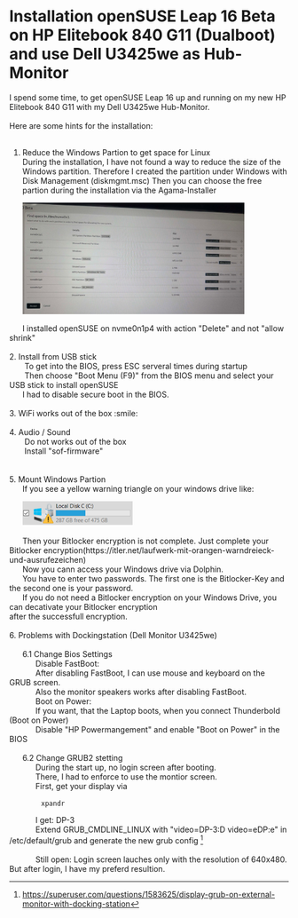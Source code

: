 # Installation openSUSE Leap 16 Beta on HP Elitebook 840 G11 (Dualboot) and use Dell U3425we as Hub-Monitor

I spend some time, to get openSUSE Leap 16 up and running on my new HP Elitebook 840 G11 with my Dell U3425we Hub-Monitor.
<br><br>
Here are some hints for the installation:<br>
<br>
1. Reduce the Windows Partion to get space for Linux<br>
During the installation, I have not found a way to reduce the size of the Windows partition. Therefore I created the partition under Windows with Disk Management (diskmgmt.msc)
Then you can choose the free partion during the installation via the Agama-Installer    
<p>
&nbsp;&nbsp;&nbsp;&nbsp;&nbsp;&nbsp;<img src="AgamaPartions.jpg" width="400">
</p>
&nbsp;&nbsp;&nbsp;&nbsp;&nbsp;&nbsp;I installed openSUSE on nvme0n1p4 with action "Delete" and not "allow shrink"
<br>
<br>
2. Install from USB stick
<br>
&nbsp;&nbsp;&nbsp;&nbsp;&nbsp;&nbsp; To get into the BIOS, press ESC serveral times during startup
<br>
&nbsp;&nbsp;&nbsp;&nbsp;&nbsp;&nbsp; Then choose "Boot Menu (F9)" from the BIOS menu and select your USB stick to install openSUSE
<br>
&nbsp;&nbsp;&nbsp;&nbsp;&nbsp;&nbsp;I had to disable secure boot in the BIOS.
<br>
<br>
3.  WiFi works out of the box :smile:
<br>
<br>
4. Audio / Sound<br>
&nbsp;&nbsp;&nbsp;&nbsp;&nbsp;&nbsp; Do not  works out of the box<br>
&nbsp;&nbsp;&nbsp;&nbsp;&nbsp;&nbsp; Install "sof-firmware"<br>
<br>
<br>
5. Mount Windows Partion<br>
&nbsp;&nbsp;&nbsp;&nbsp;&nbsp;&nbsp;If you see a yellow warning triangle on your windows drive like:
<p>
   &nbsp;&nbsp;&nbsp;&nbsp;&nbsp;&nbsp;<img src="BitlockerWarnung.PNG" width="200" >
</p>
&nbsp;&nbsp;&nbsp;&nbsp;&nbsp;&nbsp;Then your Bitlocker encryption is not complete. Just complete your Bitlocker encryption(https://itler.net/laufwerk-mit-orangen-warndreieck-und-ausrufezeichen)
<br>
&nbsp;&nbsp;&nbsp;&nbsp;&nbsp;&nbsp;Now you cann access your Windows drive via Dolphin.<br>
&nbsp;&nbsp;&nbsp;&nbsp;&nbsp;&nbsp;You have to enter two passwords. The first one is the Bitlocker-Key and the second one is your password.<br>
&nbsp;&nbsp;&nbsp;&nbsp;&nbsp;&nbsp;If you do not need a Bitlocker encryption on your Windows Drive, you can decativate your Bitlocker encryption <br>after the successfull encryption.
<br>
<br>
6. Problems with Dockingstation (Dell Monitor U3425we)<br>
<br>
&nbsp;&nbsp;&nbsp;&nbsp;&nbsp;&nbsp;6.1 Change Bios Settings
<br>
&nbsp;&nbsp;&nbsp;&nbsp;&nbsp;&nbsp;&nbsp;&nbsp;&nbsp;&nbsp;&nbsp;&nbsp;Disable FastBoot:<br>
&nbsp;&nbsp;&nbsp;&nbsp;&nbsp;&nbsp;&nbsp;&nbsp;&nbsp;&nbsp;&nbsp;&nbsp;After disabling FastBoot, I can use mouse and keyboard on the GRUB screen.<br>
&nbsp;&nbsp;&nbsp;&nbsp;&nbsp;&nbsp;&nbsp;&nbsp;&nbsp;&nbsp;&nbsp;&nbsp;Also the monitor speakers works after disabling FastBoot.
<br>
&nbsp;&nbsp;&nbsp;&nbsp;&nbsp;&nbsp;&nbsp;&nbsp;&nbsp;&nbsp;&nbsp;&nbsp;Boot on Power:<br>
&nbsp;&nbsp;&nbsp;&nbsp;&nbsp;&nbsp;&nbsp;&nbsp;&nbsp;&nbsp;&nbsp;&nbsp;If you want, that the Laptop boots, when you connect Thunderbold (Boot on Power)<br>
&nbsp;&nbsp;&nbsp;&nbsp;&nbsp;&nbsp;&nbsp;&nbsp;&nbsp;&nbsp;&nbsp;&nbsp;Disable "HP Powermangement" and enable "Boot on Power" in the BIOS<br>
<br>
&nbsp;&nbsp;&nbsp;&nbsp;&nbsp;&nbsp;6.2 Change GRUB2 stetting <br>
&nbsp;&nbsp;&nbsp;&nbsp;&nbsp;&nbsp;&nbsp;&nbsp;&nbsp;&nbsp;&nbsp;&nbsp;During the start up, no login screen after booting.<br>
&nbsp;&nbsp;&nbsp;&nbsp;&nbsp;&nbsp;&nbsp;&nbsp;&nbsp;&nbsp;&nbsp;&nbsp;There, I had to enforce to use the montior screen.
<br>
&nbsp;&nbsp;&nbsp;&nbsp;&nbsp;&nbsp;&nbsp;&nbsp;&nbsp;&nbsp;&nbsp;&nbsp;First, get your display via

``` 
        xpandr
```
  
&nbsp;&nbsp;&nbsp;&nbsp;&nbsp;&nbsp;&nbsp;&nbsp;&nbsp;&nbsp;&nbsp;&nbsp;I get: DP-3
<br>
&nbsp;&nbsp;&nbsp;&nbsp;&nbsp;&nbsp;&nbsp;&nbsp;&nbsp;&nbsp;&nbsp;&nbsp;Extend GRUB_CMDLINE_LINUX with "video=DP-3:D video=eDP:e" in /etc/default/grub and generate the new grub config [^2]
<br>
<br>
&nbsp;&nbsp;&nbsp;&nbsp;&nbsp;&nbsp;&nbsp;&nbsp;&nbsp;&nbsp;&nbsp;&nbsp;Still open: Login screen lauches only with the resolution of 640x480. But after login, I have my preferd resultion.<br>

[^1]:https://itler.net/laufwerk-mit-orangen-warndreieck-und-ausrufezeichen
[^2]:https://superuser.com/questions/1583625/display-grub-on-external-monitor-with-docking-station

